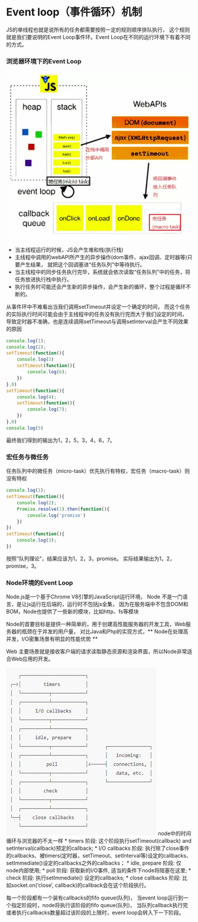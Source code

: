 # Event loop（事件循环）机制

JS的单线程也就是说所有的任务都需要按照一定的规则顺序排队执行，
这个规则就是我们要说明的Event Loop事件环。Event Loop在不同的运行环境下有着不同的方式。

### 浏览器环境下的Event Loop

<img src="img/浏览器中的Event Loop.png" title="浏览器中的Event Loop">

* 当主线程运行的时候，JS会产生堆和栈(执行栈)
* 主线程中调用的webAPI所产生的异步操作(dom事件、ajax回调、定时器等)只要产生结果，
      就把这个回调塞进“任务队列”中等待执行。
* 当主线程中的同步任务执行完毕，系统就会依次读取“任务队列”中的任务，将任务放进执行栈中执行。
* 执行任务时可能还会产生新的异步操作，会产生新的循环，整个过程是循环不断的。

从事件环中不难看出当我们调用setTimeout并设定一个确定的时间，
而这个任务的实际执行时间可能会由于主线程中的任务没有执行完而大于我们设定的时间，
导致定时器不准确，也是连续调用setTimeout与调用setInterval会产生不同效果的原因

```javascript
console.log(1);
console.log(2);
setTimeout(function(){
    console.log(3)
    setTimeout(function(){
        console.log(6);
    })
},0)
setTimeout(function(){
    console.log(4);
    setTimeout(function(){
        console.log(7);
    })
},0)
console.log(5)
```
最终我们得到的输出为1，2，5，3，4，6，7。

### 宏任务与微任务

任务队列中的微任务（micro-task）优先执行有特权，宏任务（macro-task）则没有特权
```javascript
console.log(1);
setTimeout(function(){
    console.log(2);
    Promise.resolve(1).then(function(){
        console.log('promise')
    })
})
setTimeout(function(){
    console.log(3);
})
```
按照“队列理论”，结果应该为1，2，3，promise。
实际结果输出为1，2，promise，3。

### Node环境的Event Loop

Node.js是一个基于Chrome V8引擎的JavaScript运行环境，
Node 不是一门语言，是让js运行在后端的，运行时不包括js全集，
因为在服务端中不包含DOM和BOM，Node也提供了一些新的模块，比如http、fs等模块

Node的首要目标是提供一种简单的，用于创建高性能服务器的开发工具，Web服务器的瓶颈在于并发的用户量，
对比Java和Php的实现方式，** Node在处理高并发，I/O密集场景有明显的性能优势 **

Web 主要场景就是接收客户端的请求读取静态资源和渲染界面，所以Node非常适合Web应用的开发。

<img src="img/node中的Even Loop.png" title="node中的Even Loop">
node中的时间循环与浏览器的不太一样
* timers 阶段: 这个阶段执行setTimeout(callback) and setInterval(callback)预定的callback;
* I/O callbacks 阶段: 执行除了close事件的callbacks、被timers(定时器，setTimeout、setInterval等)设定的callbacks、setImmediate()设定的callbacks之外的callbacks；
* idle, prepare 阶段: 仅node内部使用;
* poll 阶段: 获取新的I/O事件, 适当的条件下node将阻塞在这里;
* check 阶段: 执行setImmediate() 设定的callbacks;
* close callbacks 阶段: 比如socket.on(‘close’, callback)的callback会在这个阶段执行。

每一个阶段都有一个装有callbacks的fifo queue(队列)，
当event loop运行到一个指定阶段时，node将执行该阶段的fifo queue(队列)，
当队列callback执行完或者执行callbacks数量超过该阶段的上限时，event loop会转入下一下阶段。

